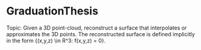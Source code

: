 # GraduationThesis
  Topic: Given a 3D point-cloud, reconstruct a surface that interpolates or approximates the 3D points. The reconstructed surface is defined implicitly in the form {(x,y,z) \in R^3: f(x,y,z) = 0}.
